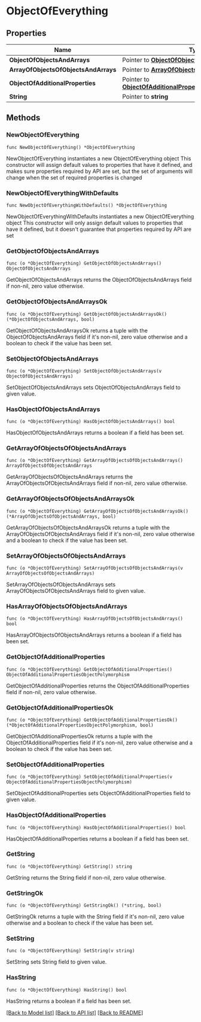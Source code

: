 # ObjectOfEverything

## Properties

Name | Type | Description | Notes
------------ | ------------- | ------------- | -------------
**ObjectOfObjectsAndArrays** | Pointer to [**ObjectOfObjectsAndArrays**](ObjectOfObjectsAndArrays.md) |  | [optional] 
**ArrayOfObjectsOfObjectsAndArrays** | Pointer to [**ArrayOfObjectsOfObjectsAndArrays**](ArrayOfObjectsOfObjectsAndArrays.md) |  | [optional] 
**ObjectOfAdditionalProperties** | Pointer to [**ObjectOfAdditionalPropertiesObjectPolymorphism**](ObjectOfAdditionalPropertiesObjectPolymorphism.md) |  | [optional] 
**String** | Pointer to **string** |  | [optional] 

## Methods

### NewObjectOfEverything

`func NewObjectOfEverything() *ObjectOfEverything`

NewObjectOfEverything instantiates a new ObjectOfEverything object
This constructor will assign default values to properties that have it defined,
and makes sure properties required by API are set, but the set of arguments
will change when the set of required properties is changed

### NewObjectOfEverythingWithDefaults

`func NewObjectOfEverythingWithDefaults() *ObjectOfEverything`

NewObjectOfEverythingWithDefaults instantiates a new ObjectOfEverything object
This constructor will only assign default values to properties that have it defined,
but it doesn't guarantee that properties required by API are set

### GetObjectOfObjectsAndArrays

`func (o *ObjectOfEverything) GetObjectOfObjectsAndArrays() ObjectOfObjectsAndArrays`

GetObjectOfObjectsAndArrays returns the ObjectOfObjectsAndArrays field if non-nil, zero value otherwise.

### GetObjectOfObjectsAndArraysOk

`func (o *ObjectOfEverything) GetObjectOfObjectsAndArraysOk() (*ObjectOfObjectsAndArrays, bool)`

GetObjectOfObjectsAndArraysOk returns a tuple with the ObjectOfObjectsAndArrays field if it's non-nil, zero value otherwise
and a boolean to check if the value has been set.

### SetObjectOfObjectsAndArrays

`func (o *ObjectOfEverything) SetObjectOfObjectsAndArrays(v ObjectOfObjectsAndArrays)`

SetObjectOfObjectsAndArrays sets ObjectOfObjectsAndArrays field to given value.

### HasObjectOfObjectsAndArrays

`func (o *ObjectOfEverything) HasObjectOfObjectsAndArrays() bool`

HasObjectOfObjectsAndArrays returns a boolean if a field has been set.

### GetArrayOfObjectsOfObjectsAndArrays

`func (o *ObjectOfEverything) GetArrayOfObjectsOfObjectsAndArrays() ArrayOfObjectsOfObjectsAndArrays`

GetArrayOfObjectsOfObjectsAndArrays returns the ArrayOfObjectsOfObjectsAndArrays field if non-nil, zero value otherwise.

### GetArrayOfObjectsOfObjectsAndArraysOk

`func (o *ObjectOfEverything) GetArrayOfObjectsOfObjectsAndArraysOk() (*ArrayOfObjectsOfObjectsAndArrays, bool)`

GetArrayOfObjectsOfObjectsAndArraysOk returns a tuple with the ArrayOfObjectsOfObjectsAndArrays field if it's non-nil, zero value otherwise
and a boolean to check if the value has been set.

### SetArrayOfObjectsOfObjectsAndArrays

`func (o *ObjectOfEverything) SetArrayOfObjectsOfObjectsAndArrays(v ArrayOfObjectsOfObjectsAndArrays)`

SetArrayOfObjectsOfObjectsAndArrays sets ArrayOfObjectsOfObjectsAndArrays field to given value.

### HasArrayOfObjectsOfObjectsAndArrays

`func (o *ObjectOfEverything) HasArrayOfObjectsOfObjectsAndArrays() bool`

HasArrayOfObjectsOfObjectsAndArrays returns a boolean if a field has been set.

### GetObjectOfAdditionalProperties

`func (o *ObjectOfEverything) GetObjectOfAdditionalProperties() ObjectOfAdditionalPropertiesObjectPolymorphism`

GetObjectOfAdditionalProperties returns the ObjectOfAdditionalProperties field if non-nil, zero value otherwise.

### GetObjectOfAdditionalPropertiesOk

`func (o *ObjectOfEverything) GetObjectOfAdditionalPropertiesOk() (*ObjectOfAdditionalPropertiesObjectPolymorphism, bool)`

GetObjectOfAdditionalPropertiesOk returns a tuple with the ObjectOfAdditionalProperties field if it's non-nil, zero value otherwise
and a boolean to check if the value has been set.

### SetObjectOfAdditionalProperties

`func (o *ObjectOfEverything) SetObjectOfAdditionalProperties(v ObjectOfAdditionalPropertiesObjectPolymorphism)`

SetObjectOfAdditionalProperties sets ObjectOfAdditionalProperties field to given value.

### HasObjectOfAdditionalProperties

`func (o *ObjectOfEverything) HasObjectOfAdditionalProperties() bool`

HasObjectOfAdditionalProperties returns a boolean if a field has been set.

### GetString

`func (o *ObjectOfEverything) GetString() string`

GetString returns the String field if non-nil, zero value otherwise.

### GetStringOk

`func (o *ObjectOfEverything) GetStringOk() (*string, bool)`

GetStringOk returns a tuple with the String field if it's non-nil, zero value otherwise
and a boolean to check if the value has been set.

### SetString

`func (o *ObjectOfEverything) SetString(v string)`

SetString sets String field to given value.

### HasString

`func (o *ObjectOfEverything) HasString() bool`

HasString returns a boolean if a field has been set.


[[Back to Model list]](../README.md#documentation-for-models) [[Back to API list]](../README.md#documentation-for-api-endpoints) [[Back to README]](../README.md)


